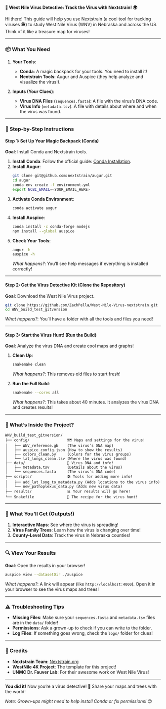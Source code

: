 **🦟 West Nile Virus Detective: Track the Virus with Nextstrain! 🌍**  

Hi there! This guide will help you use Nextstrain (a cool tool for tracking viruses 🕵️) to study West Nile Virus (WNV) in Nebraska and across the US. Think of it like a treasure map for viruses!  

---

### **📦 What You Need**  
1. **Your Tools**:  
   - **Conda**: A magic backpack for your tools. You need to install it!  
   - **Nextstrain Tools**: Augur and Auspice (they help analyze and visualize the virus!).  

2. **Inputs (Your Clues)**:  
   - **Virus DNA Files** (`sequences.fasta`): A file with the virus’s DNA code.  
   - **Virus Info** (`metadata.tsv`): A file with details about where and when the virus was found.  

---

### **🚀 Step-by-Step Instructions**  

#### **Step 1: Set Up Your Magic Backpack (Conda)**  
**Goal**: Install Conda and Nextstrain tools.  

1. **Install Conda**: Follow the official guide: [Conda Installation](https://docs.conda.io/en/latest/miniconda.html).  
2. **Install Augur**:  
   ```bash  
   git clone git@github.com:nextstrain/augur.git  
   cd augur  
   conda env create -f environment.yml  
   export NCBI_EMAIL=<YOUR_EMAIL_HERE>  
   ```  
3. **Activate Conda Environment**:  
   ```bash  
   conda activate augur  
   ```  
4. **Install Auspice**:  
   ```bash  
   conda install -c conda-forge nodejs  
   npm install --global auspice  
   ```  
5. **Check Your Tools**:  
   ```bash  
   augur -h  
   auspice -h  
   ```  
   *What happens?*: You’ll see help messages if everything is installed correctly!  

---

#### **Step 2: Get the Virus Detective Kit (Clone the Repository)**  
**Goal**: Download the West Nile Virus project.  
```bash  
git clone https://github.com/ZachPella/West-Nile-Virus-nextstrain.git  
cd WNV_build_test_gitversion  
```  
*What happens?*: You’ll have a folder with all the tools and files you need!  

---

#### **Step 3: Start the Virus Hunt! (Run the Build)**  
**Goal**: Analyze the virus DNA and create cool maps and graphs!  

1. **Clean Up**:  
   ```bash  
   snakemake clean  
   ```  
   *What happens?*: This removes old files to start fresh!  

2. **Run the Full Build**:  
   ```bash  
   snakemake --cores all  
   ```  
   *What happens?*: This takes about 40 minutes. It analyzes the virus DNA and creates results!  

---

### **📂 What’s Inside the Project?**  
```  
WNV_build_test_gitversion/  
├── config/                 🗺️ Maps and settings for the virus!  
│   ├── WNV_reference.gb    (The virus’s DNA map)  
│   ├── auspice_config.json (How to show the results)  
│   ├── colors_clean.py     (Colors for the virus groups)  
│   └── lat_longs_clean.tsv (Where the virus was found)  
├── data/                   🧬 Virus DNA and info!  
│   ├── metadata.tsv        (Details about the virus)  
│   └── sequences.fasta     (The virus’s DNA code)  
├── scripts/                🛠️ Tools for adding more info!  
│   ├── add_lat_long_to_metadata.py (Adds locations to the virus info)  
│   └── new_pathoplexus_data.py (Adds new virus data)  
├── results/                📊 Your results will go here!  
└── Snakefile               🐍 The recipe for the virus hunt!  
```  

---

### **🎁 What You’ll Get (Outputs!)**  
1. **Interactive Maps**: See where the virus is spreading!  
2. **Virus Family Trees**: Learn how the virus is changing over time!  
3. **County-Level Data**: Track the virus in Nebraska counties!  

---

### **🔍 View Your Results**  
**Goal**: Open the results in your browser!  
```bash  
auspice view --datasetDir ./auspice  
```  
*What happens?*: A link will appear (like `http://localhost:4000`). Open it in your browser to see the virus maps and trees!  

---

### **⚠️ Troubleshooting Tips**  
- **Missing Files**: Make sure your `sequences.fasta` and `metadata.tsv` files are in the `data/` folder!  
- **Permissions**: Ask a grown-up to check if you can write to the folder.  
- **Log Files**: If something goes wrong, check the `logs/` folder for clues!  

---

### **🌟 Credits**  
- **Nextstrain Team**: [Nextstrain.org](https://nextstrain.org)  
- **WestNile 4K Project**: The template for this project!  
- **UNMC Dr. Fauver Lab**: For their awesome work on West Nile Virus!  

---

**You did it!** Now you’re a virus detective! 🎉 Share your maps and trees with the world!  

*Note: Grown-ups might need to help install Conda or fix permissions!* 😊
